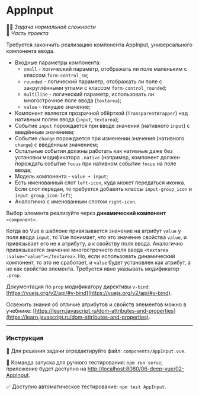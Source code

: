 # AppInput

👷🏻 _Задача нормальной сложности_<br>
💼 _Часть проекта_

Требуется закончить реализацию компонента AppInput, универсального компонента ввода.

- Входные параметры компонента:
    - `small` - логический параметр, отображать ли поле маленьким с классом `form-control_sm`;
    - `rounded` - логический параметр, отображать ли поле с закруглёнными углами с классом `form-control_rounded`; 
    - `multiline` - логический параметр, использовать ли многострочное поле ввода (`textarea`);
    - `value` - текущее значение;
- Компонент является прозрачной обёрткой (`TransparentWrapper`) над нативным полем ввода (`input`, `textarea`); 
- Событие `input` порождается при вводе значения (нативного `input`) с введённым значением;
- Событие `change` порождается при изменении значения (нативного `change`) с введённым значением;
- Остальные события должны работать как нативные даже без установки модификатора `.native` (например, компонент должен порождать событие `focus` при нативном событии `focus` на поле ввода;
- Модель компонента - `value + input`;
- Есть именованный слот `left-icon`, куда может передаться иконка. Если слот передан, то требуется добавить классы `input-group_icon` и `input-group_icon-left`;
- Аналогично с именованным слотом `right-icon`. 

Выбор элемента реализуйте через **динамический компонент** `<component>`.

Когда во Vue в шаблоне привязывается значение на атрибут `value` у поля ввода `input`, то Vue понимает, что это значение свойства `value`, и привязывает его не к атрибуту, а к свойству поля ввода. Аналогично привязывается значение многострочного поля ввода `<textarea :value="value"></textarea>`. Но, если использовать динамический компонент, то это не сработает, и `value` будет установлен как атрибут, а не как свойство элемента. Требуется явно указывать модификатор `.prop`.

Документация по `prop` модификатору директивы `v-bind`: [https://vuejs.org/v2/api/#v-bind](https://vuejs.org/v2/api/#v-bind).

Освежить знания об отличие атрибутов и свойств элементов можно в учебнике: [https://learn.javascript.ru/dom-attributes-and-properties](https://learn.javascript.ru/dom-attributes-and-properties).

---

### Инструкция

📝 Для решения задачи отредактируйте файл: `components/AppInput.vue`.

🚀 Команда запуска для ручного тестирования: `npm run serve`;<br>
приложение будет доступно на [http://localhost:8080/06-deep-vue/02-AppInput](http://localhost:8080/06-deep-vue/02-AppInput).

✅ Доступно автоматическое тестирование: `npm test AppInput`.
